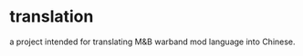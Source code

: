 translation
===========

a project intended for translating M&amp;B warband mod language into Chinese.
